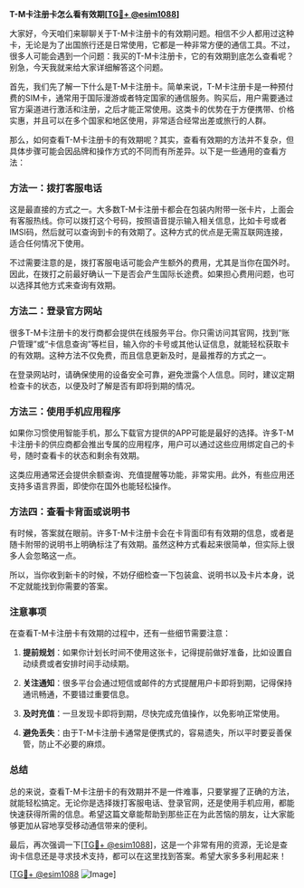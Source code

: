 **T-M卡注册卡怎么看有效期[[TG💪+ @esim1088](https://t.me/s/esim1088)]**

大家好，今天咱们来聊聊关于T-M卡注册卡的有效期问题。相信不少人都用过这种卡，无论是为了出国旅行还是日常使用，它都是一种非常方便的通信工具。不过，很多人可能会遇到一个问题：我买的T-M卡注册卡，它的有效期到底怎么查看呢？别急，今天我就来给大家详细解答这个问题。

首先，我们先了解一下什么是T-M卡注册卡。简单来说，T-M卡注册卡是一种预付费的SIM卡，通常用于国际漫游或者特定国家的通信服务。购买后，用户需要通过官方渠道进行激活和注册，之后才能正常使用。这类卡的优势在于方便携带、价格实惠，并且可以在多个国家和地区使用，非常适合经常出差或旅行的人群。

那么，如何查看T-M卡注册卡的有效期呢？其实，查看有效期的方法并不复杂，但具体步骤可能会因品牌和操作方式的不同而有所差异。以下是一些通用的查看方法：

### 方法一：拨打客服电话

这是最直接的方式之一。大多数T-M卡注册卡都会在包装内附带一张卡片，上面会有客服热线。你可以拨打这个号码，按照语音提示输入相关信息，比如卡号或者IMSI码，然后就可以查询到卡的有效期了。这种方式的优点是无需互联网连接，适合任何情况下使用。

不过需要注意的是，拨打客服电话可能会产生额外的费用，尤其是当你在国外时。因此，在拨打之前最好确认一下是否会产生国际长途费。如果担心费用问题，也可以选择其他方式来查询有效期。

### 方法二：登录官方网站

很多T-M卡注册卡的发行商都会提供在线服务平台。你只需访问其官网，找到“账户管理”或“卡信息查询”等栏目，输入你的卡号或其他认证信息，就能轻松获取卡的有效期。这种方法不仅免费，而且信息更新及时，是最推荐的方式之一。

在登录网站时，请确保使用的设备安全可靠，避免泄露个人信息。同时，建议定期检查卡的状态，以便及时了解是否有即将到期的情况。

### 方法三：使用手机应用程序

如果你习惯使用智能手机，那么下载官方提供的APP可能是最好的选择。许多T-M卡注册卡的供应商都会推出专属的应用程序，用户可以通过这些应用绑定自己的卡号，随时查看卡的状态和剩余有效期。

这类应用通常还会提供余额查询、充值提醒等功能，非常实用。此外，有些应用还支持多语言界面，即使你在国外也能轻松操作。

### 方法四：查看卡背面或说明书

有时候，答案就在眼前。许多T-M卡注册卡会在卡背面印有有效期的信息，或者是随卡附带的说明书上明确标注了有效期。虽然这种方式看起来很简单，但实际上很多人会忽略这一点。

所以，当你收到新卡的时候，不妨仔细检查一下包装盒、说明书以及卡片本身，说不定就能找到你需要的答案。

### 注意事项

在查看T-M卡注册卡有效期的过程中，还有一些细节需要注意：

1. **提前规划**：如果你计划长时间不使用这张卡，记得提前做好准备，比如设置自动续费或者安排时间手动续期。
   
2. **关注通知**：很多平台会通过短信或邮件的方式提醒用户卡即将到期，记得保持通讯畅通，不要错过重要信息。

3. **及时充值**：一旦发现卡即将到期，尽快完成充值操作，以免影响正常使用。

4. **避免丢失**：由于T-M卡注册卡通常是便携式的，容易遗失，所以平时要妥善保管，防止不必要的麻烦。

### 总结

总的来说，查看T-M卡注册卡的有效期并不是一件难事，只要掌握了正确的方法，就能轻松搞定。无论你是选择拨打客服电话、登录官网，还是使用手机应用，都能快速获得所需的信息。希望这篇文章能帮助到那些正在为此苦恼的朋友，让大家能够更加从容地享受移动通信带来的便利。

最后，再次强调一下[[TG💪+ @esim1088](https://t.me/s/esim1088)]，这是一个非常有用的资源，无论是查询卡信息还是寻求技术支持，都可以在这里找到答案。希望大家多多利用起来！

[[TG💪+ @esim1088](https://t.me/s/esim1088) ![Image](https://i.postimg.cc/4NQfJmqS/Snipaste-2025-05-13-00-14-12.png)]
